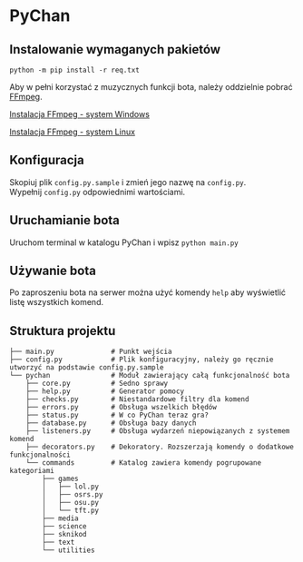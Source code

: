 # PyChan
  
## Instalowanie wymaganych pakietów  
```python -m pip install -r req.txt```

Aby w pełni korzystać z muzycznych funkcji bota, należy oddzielnie pobrać [FFmpeg](https://ffmpeg.org/).

[Instalacja FFmpeg - system Windows](https://phoenixnap.com/kb/ffmpeg-windows)

[Instalacja FFmpeg - system Linux](https://phoenixnap.com/kb/install-ffmpeg-ubuntu)

## Konfiguracja
Skopiuj plik `config.py.sample` i zmień jego nazwę na `config.py`.  
Wypełnij `config.py` odpowiednimi wartościami.

## Uruchamianie bota
Uruchom terminal w katalogu PyChan i wpisz `python main.py`

## Używanie bota
Po zaproszeniu bota na serwer można użyć komendy `help` aby wyświetlić listę wszystkich komend.

## Struktura projektu
```text
├── main.py              # Punkt wejścia
├── config.py            # Plik konfiguracyjny, należy go ręcznie utworzyć na podstawie config.py.sample
└── pychan               # Moduł zawierający całą funkcjonalność bota
    ├── core.py          # Sedno sprawy
    ├── help.py          # Generator pomocy
    ├── checks.py        # Niestandardowe filtry dla komend
    ├── errors.py        # Obsługa wszelkich błędów
    ├── status.py        # W co PyChan teraz gra?
    ├── database.py      # Obsługa bazy danych
    ├── listeners.py     # Obsługa wydarzeń niepowiązanych z systemem komend
    ├── decorators.py    # Dekoratory. Rozszerzają komendy o dodatkowe funkcjonalności
    └── commands         # Katalog zawiera komendy pogrupowane kategoriami
        ├── games        
        │   ├── lol.py
        │   ├── osrs.py
        │   ├── osu.py
        │   └── tft.py
        ├── media
        ├── science
        ├── sknikod
        ├── text
        └── utilities
```
